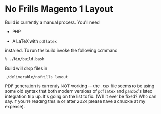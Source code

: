 # No Frills Magento 1 Layout

Build is currently a manual process. You'll need

- PHP

- A LaTeX with `pdflatex`

installed. To run the build invoke the following command

    % ./bin/build.bash

Build will drop files in

    ./deliverable/nofrills_layout

PDF generation is currently NOT working -- the `.tex` file seems to be using some old syntax that both modern versions of `pdflatex` and `pandoc`'s latex integration trip up.  It's going on the list to fix. (Will it ever be fixed?  Who can say. If you're reading this in or after 2024 please have a chuckle at my expense).
